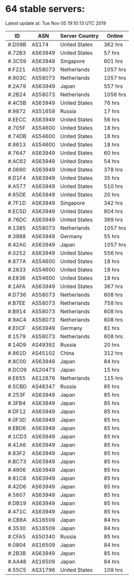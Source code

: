 # 64 stable servers:

Latest update at: Tue Nov 05 19:10:13 UTC 2019

| ID | ASN | Server Country | Online |
| -- | --- | -------------- | ------ |
| #.D09B | AS174 | United States | 362 hrs |
| #.72B3 | AS63949 | United States | 57 hrs |
| #.3C59 | AS63949 | Singapore | 601 hrs |
| #.F221 | AS58073 | Netherlands | 1057 hrs |
| #.903C | AS58073 | Netherlands | 1057 hrs |
| #.2A79 | AS63949 | Japan | 557 hrs |
| #.2B24 | AS58073 | Netherlands | 1056 hrs |
| #.4C5B | AS63949 | United States | 76 hrs |
| #.9872 | AS51659 | Russia | 17 hrs |
| #.EECC | AS63949 | United States | 56 hrs |
| #.705F | AS54600 | United States | 18 hrs |
| #.74DB | AS54600 | United States | 18 hrs |
| #.8613 | AS54600 | United States | 18 hrs |
| #.7647 | AS63949 | United States | 60 hrs |
| #.AC62 | AS63949 | United States | 54 hrs |
| #.0690 | AS63949 | United States | 378 hrs |
| #.D1F4 | AS63949 | United States | 35 hrs |
| #.A577 | AS63949 | United States | 510 hrs |
| #.65DE | AS63949 | United States | 20 hrs |
| #.7F1D | AS63949 | Singapore | 342 hrs |
| #.EC5D | AS63949 | United States | 804 hrs |
| #.76DC | AS63949 | United States | 369 hrs |
| #.1385 | AS58073 | Netherlands | 1057 hrs |
| #.3988 | AS63949 | Germany | 55 hrs |
| #.42A0 | AS63949 | Japan | 1057 hrs |
| #.0252 | AS63949 | United States | 556 hrs |
| #.877A | AS54600 | United States | 18 hrs |
| #.2633 | AS54600 | United States | 18 hrs |
| #.E836 | AS54600 | United States | 18 hrs |
| #.1AFA | AS63949 | United States | 367 hrs |
| #.D736 | AS58073 | Netherlands | 608 hrs |
| #.B7EE | AS58073 | Netherlands | 758 hrs |
| #.B914 | AS58073 | Netherlands | 608 hrs |
| #.9AC4 | AS58073 | Netherlands | 608 hrs |
| #.E0CF | AS63949 | Germany | 81 hrs |
| #.1579 | AS58073 | Netherlands | 608 hrs |
| #.14D9 | AS49392 | Russia | 20 hrs |
| #.861D | AS45102 | China | 312 hrs |
| #.8C00 | AS63949 | Japan | 84 hrs |
| #.DC09 | AS20473 | Japan | 15 hrs |
| #.E655 | AS12876 | Netherlands | 115 hrs |
| #.5CBD | AS48347 | Russia | 85 hrs |
| #.253F | AS63949 | Japan | 85 hrs |
| #.3FB4 | AS63949 | Japan | 85 hrs |
| #.DF12 | AS63949 | Japan | 85 hrs |
| #.0F3D | AS63949 | Japan | 85 hrs |
| #.EBD6 | AS63949 | Japan | 85 hrs |
| #.1CD3 | AS63949 | Japan | 85 hrs |
| #.41A6 | AS63949 | Japan | 85 hrs |
| #.83F2 | AS63949 | Japan | 85 hrs |
| #.BC73 | AS63949 | Japan | 85 hrs |
| #.4906 | AS63949 | Japan | 85 hrs |
| #.81C8 | AS63949 | Japan | 85 hrs |
| #.42D6 | AS63949 | Japan | 85 hrs |
| #.5607 | AS63949 | Japan | 85 hrs |
| #.DB19 | AS63949 | Japan | 85 hrs |
| #.471C | AS63949 | Japan | 85 hrs |
| #.CB8A | AS16509 | Japan | 84 hrs |
| #.3530 | AS16509 | Japan | 84 hrs |
| #.CFA5 | AS50340 | Russia | 85 hrs |
| #.0804 | AS16509 | Japan | 84 hrs |
| #.2B3B | AS63949 | Japan | 85 hrs |
| #.AA48 | AS16509 | Japan | 84 hrs |
| #.55C5 | AS31798 | United States | 109 hrs |

